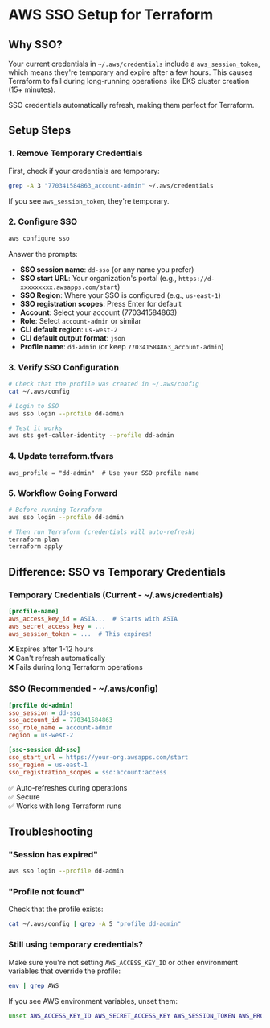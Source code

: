 # AWS SSO Setup for Terraform

## Why SSO?

Your current credentials in `~/.aws/credentials` include a `aws_session_token`, which means they're temporary and expire after a few hours. This causes Terraform to fail during long-running operations like EKS cluster creation (15+ minutes).

SSO credentials automatically refresh, making them perfect for Terraform.

## Setup Steps

### 1. Remove Temporary Credentials

First, check if your credentials are temporary:

```bash
grep -A 3 "770341584863_account-admin" ~/.aws/credentials
```

If you see `aws_session_token`, they're temporary.

### 2. Configure SSO

```bash
aws configure sso
```

Answer the prompts:
- **SSO session name**: `dd-sso` (or any name you prefer)
- **SSO start URL**: Your organization's portal (e.g., `https://d-xxxxxxxxx.awsapps.com/start`)
- **SSO Region**: Where your SSO is configured (e.g., `us-east-1`)
- **SSO registration scopes**: Press Enter for default
- **Account**: Select your account (770341584863)
- **Role**: Select `account-admin` or similar
- **CLI default region**: `us-west-2`
- **CLI default output format**: `json`
- **Profile name**: `dd-admin` (or keep `770341584863_account-admin`)

### 3. Verify SSO Configuration

```bash
# Check that the profile was created in ~/.aws/config
cat ~/.aws/config

# Login to SSO
aws sso login --profile dd-admin

# Test it works
aws sts get-caller-identity --profile dd-admin
```

### 4. Update terraform.tfvars

```hcl
aws_profile = "dd-admin"  # Use your SSO profile name
```

### 5. Workflow Going Forward

```bash
# Before running Terraform
aws sso login --profile dd-admin

# Then run Terraform (credentials will auto-refresh)
terraform plan
terraform apply
```

## Difference: SSO vs Temporary Credentials

### Temporary Credentials (Current - ~/.aws/credentials)
```ini
[profile-name]
aws_access_key_id = ASIA...  # Starts with ASIA
aws_secret_access_key = ...
aws_session_token = ...  # This expires!
```
❌ Expires after 1-12 hours  
❌ Can't refresh automatically  
❌ Fails during long Terraform operations  

### SSO (Recommended - ~/.aws/config)
```ini
[profile dd-admin]
sso_session = dd-sso
sso_account_id = 770341584863
sso_role_name = account-admin
region = us-west-2

[sso-session dd-sso]
sso_start_url = https://your-org.awsapps.com/start
sso_region = us-east-1
sso_registration_scopes = sso:account:access
```
✅ Auto-refreshes during operations  
✅ Secure  
✅ Works with long Terraform runs  

## Troubleshooting

### "Session has expired"

```bash
aws sso login --profile dd-admin
```

### "Profile not found"

Check that the profile exists:
```bash
cat ~/.aws/config | grep -A 5 "profile dd-admin"
```

### Still using temporary credentials?

Make sure you're not setting `AWS_ACCESS_KEY_ID` or other environment variables that override the profile:
```bash
env | grep AWS
```

If you see AWS environment variables, unset them:
```bash
unset AWS_ACCESS_KEY_ID AWS_SECRET_ACCESS_KEY AWS_SESSION_TOKEN AWS_PROFILE
```


